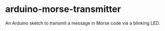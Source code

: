 # arduino-morse-transmitter
An Arduino sketch to transmit a message in Morse code via a blinking LED.

